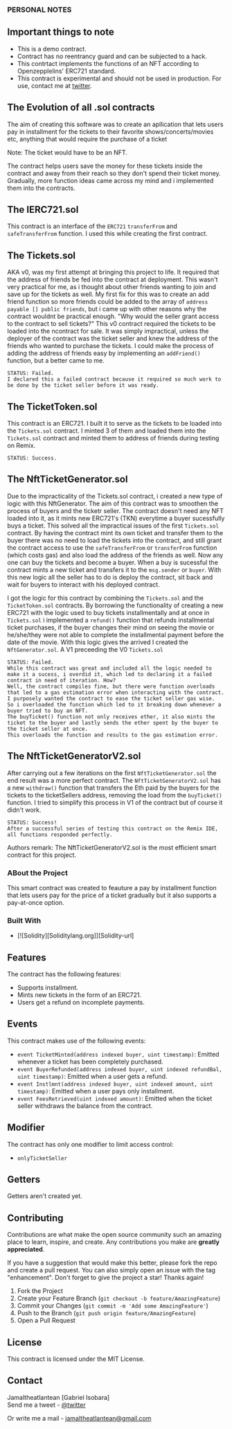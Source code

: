### PERSONAL NOTES

## Important things to note
-   This is a demo contract.
-   Contract has no reentrancy guard and can be subjected to a hack.
-   This contrtact implements the functions of an NFT according to Openzepplelins' ERC721 standard.
-   This contract is experimental and should not be used in production. For use, contact me at [twitter](https://twitter.com/thatatlantean).

## The Evolution of all .sol contracts
The aim of creating this software was to create an apllication that lets users pay in  installment for the tickets to their favorite shows/concerts/movies etc, anything that would require the purchase of a ticket

Note: The ticket would have to be an NFT.

The contract helps users save the money for these tickets inside the contract and away from their reach so they don't spend their ticket money.
Gradually, more function ideas came across my mind and i implemented them into the contracts.

##  The IERC721.sol
This contract is an interface of the `ERC721` `transferFrom` and `safeTransferFrom` function. I used this while creating the first contract.
    
## The Tickets.sol
AKA v0, was my first attempt at bringing this project to life. 
It required that the address of friends be fed into the contract at deployment.
This wasn't very practical for me, as i thought about other friends wanting to join and save up for the tickets as well.
My first fix for this was to create an add friend function so more friends could be added to the array of `address payable [] public friends`, but i came up with other reasons why the contract wouldnt be practical enough. 
    "Why would the seller grant access to the contract to sell tickets?"
This v0 contract required the tickets to be loaded into the ncontract for sale. It was simply impractical, unless the deployer of the contract was the ticket seller and knew the address of the friends who wanted to purchase the tickets.
I could make the process of adding the address of friends easy by implementing an `addFriend()` function, but a better came to me.
    
    STATUS: Failed.
    I declared this a failed contract because it required so much work to be done by the ticket seller before it was ready. 

## The TicketToken.sol
This contract is an ERC721. I built it to serve as the tickets to be loaded into the `Tickets.sol` contract. 
I minted 3 of them and loaded them into the `Tickets.sol` contract and minted them to address of friends during testing on Remix.

    STATUS: Success.

## The NftTicketGenerator.sol
Due to the impracticality of the Tickets.sol contract, i created a new type of logic with this NftGenerator. 
The aim of this contract was to smoothen the process of buyers and the ticketr seller.
The contract doesn't need any NFT loaded into it, as it mints new ERC721's (TKN) everytime a buyer sucessfully buys a ticket. 
This solved all the impractical issues of the first `Tickets.sol` contract.
By having the contract mint its own ticket and transfer them to the buyer there was no need to load the tickets into the contract, and still grant the contract access to use the `safeTransferFrom` or `transferFrom` function (which costs gas) and also load the address of the friends as well.
Now any one can buy the tickets and become a buyer.
When a buy is sucessful the contract mints a new ticket and transfers it to the `msg.sender` or `buyer`. With this new logic all the seller has to do is deploy the contract, sit back and wait for buyers to interact with his deployed contract.

I got the logic for this contract by combining the `Tickets.sol` and the `TicketToken.sol` contracts. By borrowing the functionality of creating a new ERC721 with the logic used to buy tickets installmentally and at once in `Tickets.sol` i implemented a `refund()` function that refunds installmental ticket purchases, if the buyer changes their mind on seeing the movie or he/she/they were not able to complete the installmental payment before the date of the movie.
With this logic gives the arrived I created the `NftGenerator.sol`. A V1 preceeding the V0 `Tickets.sol`

    STATUS: Failed.
    While this contract was great and included all the logic needed to make it a sucess, i overdid it, which led to declaring it a failed contract in need of iteration. How?
    Well, the contract compiles fine, but there were function overloads that led to a gas estimation error when interacting with the contract.
    I purposely wanted the contract to ease the ticket seller gas wise.
    So i overloaded the function which led to it breaking down whenever a buyer tried to buy an NFT.
    The buyTicket() function not only receives ether, it also mints the ticket to the buyer and lastly sends the ether spent by the buyer to the ticket seller at once.
    This overloads the function and results to the gas estimation error.
    

## The NftTicketGeneratorV2.sol
After carrying out a few iterations on the first `NftTicketGenerator.sol` the end result was a more perfect contract. 
The `NftTicketGeneratorV2.sol` has a new `withdraw()` function that transfers the Eth paid by the buyers for the tickets to the ticketSellers address, removing the load from the `buyTicket()` function.
I tried to simplify this process in V1 of the contract but of course it didn't work.

    STATUS: Success!
    After a successful series of testing this contract on the Remix IDE, all functions responded perfectly.

Authors remark: The NftTicketGeneratorV2.sol is the most efficient smart contract for this project.

### ABout the Project

This smart contract was created to feauture a pay by installment function that lets users pay for the price of a ticket gradually but it also supports a pay-at-once option.

### Built With

* [![Solidity][Soliditylang.org]][Solidity-url]

## Features
The contract has the following features:

-   Supports installment. 
-   Mints new tickets in the form of an ERC721.
-   Users get a refund on incomplete payments.

## Events
This contract makes use of the following events:

-   `event TicketMinted(address indexed buyer, uint timestamp)`: Emitted whenever a ticket has been completely purchased.
-   `event BuyerRefunded(address indexed buyer, uint indexed refundBal, uint timestamp)`: Emitted when a user gets a refund.
-   `event Instlmnt(address indexed buyer, uint indexed amount, uint timestamp)`: Emitted when a user pays only installment.
-   `event FeesRetrieved(uint indexed amount)`: Emitted when the ticket seller withdraws the balance from the contract.

## Modifier
The contract has only one modifier to limit access control:

-   `onlyTicketSeller`

## Getters
Getters aren't created yet.

## Contributing

Contributions are what make the open source community such an amazing place to learn, inspire, and create. Any contributions you make are **greatly appreciated**.

If you have a suggestion that would make this better, please fork the repo and create a pull request. You can also simply open an issue with the tag "enhancement".
Don't forget to give the project a star! Thanks again!

1. Fork the Project
2. Create your Feature Branch (`git checkout -b feature/AmazingFeature`)
3. Commit your Changes (`git commit -m 'Add some AmazingFeature'`)
4. Push to the Branch (`git push origin feature/AmazingFeature`)
5. Open a Pull Request

## License

This contract is licensed under the MIT License.

## Contact

Jamaltheatlantean [Gabriel Isobara]                               
Send me a tweet - [@twitter](https://twitter.com/ThatAtlantean)                                                            

Or write me a mail - jamaltheatlantean@gmail.com

